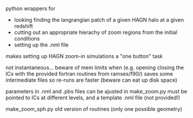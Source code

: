 python wrappers for 
- looking finding the langrangian patch of a given HAGN halo at a given redshift
- cutting out an appropriate hierachy of zoom regions from the initial conditions
- setting up the .nml file

makes setting up HAGN zoom-in simulations a "one button" task

not instantaneous... beware of mem limits when (e.g. opening closing the ICs with the provided fortran routines from ramses/f90/)
saves some intermediate files so re-runs are faster (beware can eat up disk space)

parameters in .nml and .pbs files can be ajusted in make_zoom.py
must be pointed to ICs at different levels, and a template .nml file (not provided!)

make_zoom_sph.py old version of routines (only one possible geometry)
